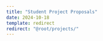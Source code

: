 ```yaml
---
title: "Student Project Proposals"
date: 2024-10-18
template: redirect
redirect: "@root/projects/"
---
```

